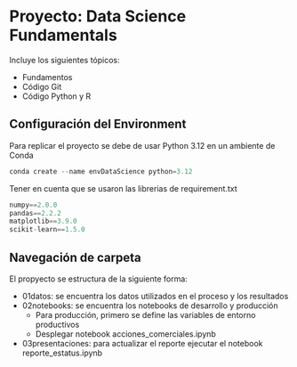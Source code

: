# Proyecto: Data Science Fundamentals

Incluye los siguientes tópicos:

* Fundamentos
* Código Git
* Código Python y R

## Configuración del Environment

Para replicar el proyecto se debe de usar Python 3.12 en un ambiente de Conda

```python
conda create --name envDataScience python=3.12
```

Tener en cuenta que se usaron las librerias de requirement.txt

```python
numpy==2.0.0
pandas==2.2.2
matplotlib==3.9.0
scikit-learn==1.5.0
```

## Navegación de carpeta

El propyecto se estructura de la siguiente forma:

* 01datos: se encuentra los datos utilizados en el proceso y los resultados
* 02notebooks: se encuentra los notebooks de desarrollo y producción
  * Para producción, primero se define las variables de entorno productivos
  * Desplegar notebook acciones_comerciales.ipynb
* 03presentaciones: para actualizar el reporte ejecutar el notebook reporte_estatus.ipynb
